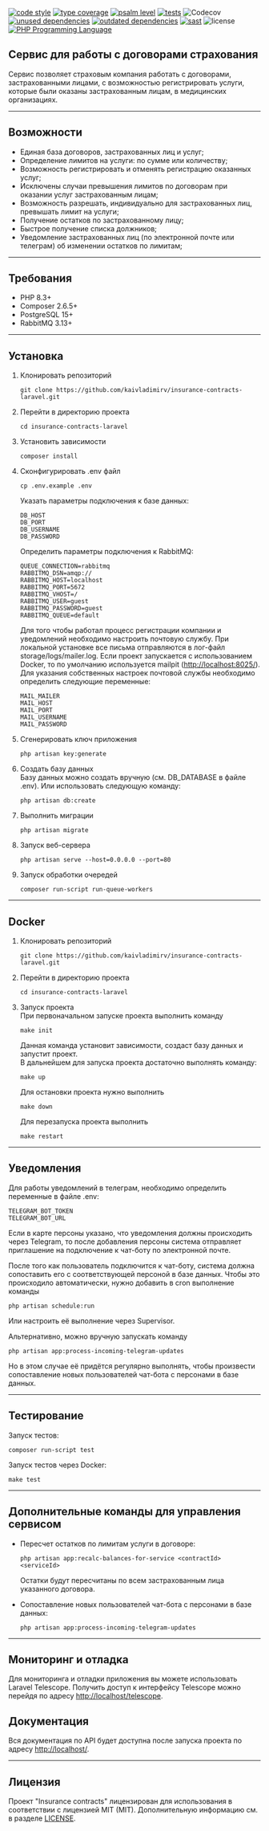 [![code style](https://github.com/kaivladimirv/insurance-contracts-laravel/actions/workflows/code-style.yml/badge.svg)](https://github.com/kaivladimirv/insurance-contracts-laravel/actions/workflows/code-style.yml)
[![type coverage](https://shepherd.dev/github/kaivladimirv/insurance-contracts-laravel/coverage.svg)](https://shepherd.dev/github/kaivladimirv/insurance-contracts-laravel)
[![psalm level](https://shepherd.dev/github/kaivladimirv/insurance-contracts-laravel/level.svg)](https://psalm.dev/)
[![tests](https://github.com/kaivladimirv/insurance-contracts-laravel/actions/workflows/tests.yml/badge.svg)](https://github.com/kaivladimirv/insurance-contracts-laravel/actions/workflows/tests.yml)
![Codecov](https://img.shields.io/codecov/c/github/kaivladimirv/insurance-contracts-laravel?token=ilIOxHeSxw)
[![unused dependencies](https://github.com/kaivladimirv/insurance-contracts-laravel/actions/workflows/unused-dependencies.yml/badge.svg)](https://github.com/kaivladimirv/insurance-contracts-laravel/actions/workflows/unused-dependencies.yml)
[![outdated dependencies](https://github.com/kaivladimirv/insurance-contracts-laravel/actions/workflows/oudated-dependencies.yml/badge.svg)](https://github.com/kaivladimirv/insurance-contracts-laravel/actions/workflows/oudated-dependencies.yml)
[![sast](https://github.com/kaivladimirv/insurance-contracts-laravel/actions/workflows/sast.yml/badge.svg)](https://github.com/kaivladimirv/insurance-contracts-laravel/actions/workflows/sast.yml)
![license](https://img.shields.io/badge/license-MIT-green)
<a href="https://php.net"><img src="https://img.shields.io/badge/php-8.3%2B-%238892BF" alt="PHP Programming Language"></a>

## Сервис для работы с договорами страхования
Сервис позволяет страховым компания
работать с договорами, застрахованными лицами,
с возможностью регистрировать услуги,
которые были оказаны застрахованным лицам,
в медицинских организациях.
***

## Возможности
- Единая база договоров, застрахованных лиц и услуг;
- Определение лимитов на услуги: по сумме или количеству;
- Возможность регистрировать и отменять регистрацию оказанных услуг; 
- Исключены случаи превышения лимитов по договорам
  при оказании услуг застрахованным лицам;
- Возможность разрешать, индивидуально для застрахованных лиц, превышать лимит на услуги; 
- Получение остатков по застрахованному лицу;
- Быстрое получение списка должников;
- Уведомление застрахованных лиц (по электронной почте или телеграм) об изменении остатков по лимитам;
***

## Требования
* PHP 8.3+
* Composer 2.6.5+
* PostgreSQL 15+
* RabbitMQ 3.13+
***

## Установка

1. Клонировать репозиторий
   ```
   git clone https://github.com/kaivladimirv/insurance-contracts-laravel.git
   ```
2. Перейти в директорию проекта
   ```
   cd insurance-contracts-laravel
   ```
3. Установить зависимости
   ```
   composer install
   ```
4. Сконфигурировать .env файл
   ```
   cp .env.example .env
   ```
   
   Указать параметры подключения к базе данных:
   ```
   DB_HOST
   DB_PORT
   DB_USERNAME
   DB_PASSWORD
   ```
   
   Определить параметры подключения к RabbitMQ:
   ```
   QUEUE_CONNECTION=rabbitmq
   RABBITMQ_DSN=amqp://
   RABBITMQ_HOST=localhost
   RABBITMQ_PORT=5672
   RABBITMQ_VHOST=/
   RABBITMQ_USER=guest
   RABBITMQ_PASSWORD=guest
   RABBITMQ_QUEUE=default
   ```
   
   Для того чтобы работал процесс регистрации компании и уведомлений необходимо настроить почтовую службу. 
   При локальной установке все письма отправляются в лог-файл storage/logs/mailer.log.
   Если проект запускается с использованием Docker, то по умолчанию используется mailpit (<a href="http://localhost:8025/" target="_blank">http://localhost:8025/</a>).
   Для указания собственных настроек почтовой службы необходимо определить следующие переменные:
   ```
   MAIL_MAILER
   MAIL_HOST
   MAIL_PORT
   MAIL_USERNAME
   MAIL_PASSWORD
   ```
5. Сгенерировать ключ приложения
   ```
   php artisan key:generate
   ```
6. Создать базу данных  
   Базу данных можно создать вручную (см. DB_DATABASE в файле .env).
   Или использовать следующую команду:
   ```
   php artisan db:create
   ```   
7. Выполнить миграции
   ```
   php artisan migrate
   ```
8. Запуск веб-сервера
   ```
   php artisan serve --host=0.0.0.0 --port=80
   ```
9. Запуск обработки очередей
   ```
   composer run-script run-queue-workers
   ```
***

## Docker

1. Клонировать репозиторий
   ```
   git clone https://github.com/kaivladimirv/insurance-contracts-laravel.git
   ```
2. Перейти в директорию проекта
   ```
   cd insurance-contracts-laravel
   ```
3. Запуск проекта  
   При первоначальном запуске проекта выполнить команду
   ```
   make init
   ```
   Данная команда установит зависимости, создаст базу данных и запустит проект.  
   В дальнейшем для запуска проекта достаточно выполнять команду:
   ```
   make up
   ```

   Для остановки проекта нужно выполнить
   ```
   make down
   ```

   Для перезапуска проекта выполнить
   ```
   make restart
   ```
***

## Уведомления
   Для работы уведомлений в телеграм, необходимо определить переменные в файле .env:
   ```
   TELEGRAM_BOT_TOKEN
   TELEGRAM_BOT_URL
   ```

   Если в карте персоны указано, что уведомления должны происходить через Telegram, 
   то после добавления персоны система отправляет приглашение на подключение к чат-боту по электронной почте.

   После того как пользователь подключится к чат-боту, 
   система должна сопоставить его с соответствующей персоной в базе данных. 
   Чтобы это происходило автоматически, 
   нужно добавить в cron выполнение команды 
   ```
   php artisan schedule:run
   ```
   Или настроить её выполнение через Supervisor.

   Альтернативно, можно вручную запускать команду 
   ```
   php artisan app:process-incoming-telegram-updates
   ```
   Но в этом случае её придётся регулярно выполнять, 
   чтобы произвести сопоставление новых пользователей чат-бота с персонами в базе данных.
***

## Тестирование
   Запуск тестов:
   ```
   composer run-script test
   ```
   
   Запуск тестов через Docker:
   ```
   make test
   ```
***

## Дополнительные команды для управления сервисом
   - Пересчет остатков по лимитам услуги в договоре:
      ```   
      php artisan app:recalc-balances-for-service <contractId> <serviceId>
      ```
      Остатки будут пересчитаны по всем застрахованным лица указанного договора.      


   - Сопоставление новых пользователей чат-бота с персонами в базе данных:
      ```
      php artisan app:process-incoming-telegram-updates
      ```
***

## Мониторинг и отладка
Для мониторинга и отладки приложения вы можете использовать Laravel Telescope.
Получить доступ к интерфейсу Telescope можно перейдя по адресу [http://localhost/telescope](http://localhost/telescope).

## Документация
Вся документация по API будет доступна после запуска проекта по адресу [http://localhost/](http://localhost/).
***

## Лицензия
Проект "Insurance contracts" лицензирован для использования в соответствии с лицензией MIT (MIT). 
Дополнительную информацию см. в разделе [LICENSE](/LICENSE).
